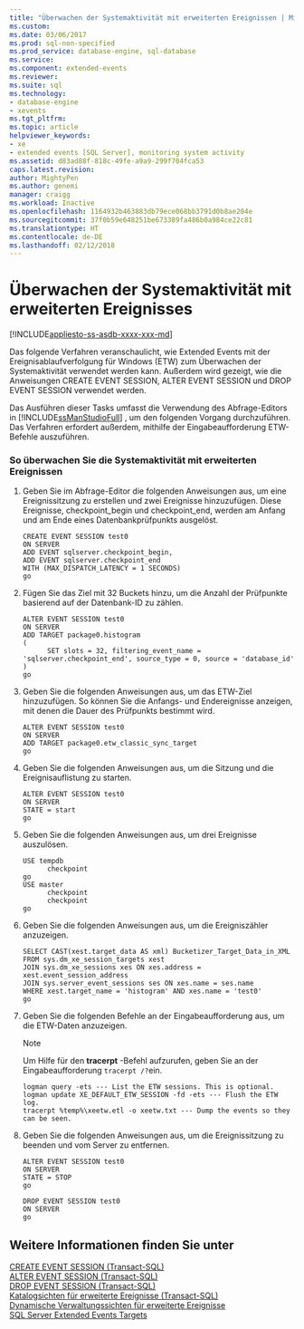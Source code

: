 ```yaml
---
title: "Überwachen der Systemaktivität mit erweiterten Ereignissen | Microsoft-Dokumentation"
ms.custom: 
ms.date: 03/06/2017
ms.prod: sql-non-specified
ms.prod_service: database-engine, sql-database
ms.service: 
ms.component: extended-events
ms.reviewer: 
ms.suite: sql
ms.technology:
- database-engine
- xevents
ms.tgt_pltfrm: 
ms.topic: article
helpviewer_keywords:
- xe
- extended events [SQL Server], monitoring system activity
ms.assetid: d83ad88f-818c-49fe-a9a9-299f704fca53
caps.latest.revision: 
author: MightyPen
ms.author: genemi
manager: craigg
ms.workload: Inactive
ms.openlocfilehash: 1164932b463883db79ece068bb3791d0b8ae204e
ms.sourcegitcommit: 37f0b59e648251be673389fa486b0a984ce22c81
ms.translationtype: HT
ms.contentlocale: de-DE
ms.lasthandoff: 02/12/2018
---
```

# <a name="monitor-system-activity-using-extended-events"></a>Überwachen der Systemaktivität mit erweiterten Ereignisses
[!INCLUDE[appliesto-ss-asdb-xxxx-xxx-md](../../includes/appliesto-ss-asdb-xxxx-xxx-md.md)]

  Das folgende Verfahren veranschaulicht, wie Extended Events mit der Ereignisablaufverfolgung für Windows (ETW) zum Überwachen der Systemaktivität verwendet werden kann. Außerdem wird gezeigt, wie die Anweisungen CREATE EVENT SESSION, ALTER EVENT SESSION und DROP EVENT SESSION verwendet werden.  
  
 Das Ausführen dieser Tasks umfasst die Verwendung des Abfrage-Editors in [!INCLUDE[ssManStudioFull](../../includes/ssmanstudiofull-md.md)] , um den folgenden Vorgang durchzuführen. Das Verfahren erfordert außerdem, mithilfe der Eingabeaufforderung ETW-Befehle auszuführen.  
  
### <a name="to-monitor-system-activity-using-extended-events"></a>So überwachen Sie die Systemaktivität mit erweiterten Ereignissen  
  
1.  Geben Sie im Abfrage-Editor die folgenden Anweisungen aus, um eine Ereignissitzung zu erstellen und zwei Ereignisse hinzuzufügen. Diese Ereignisse, checkpoint_begin und checkpoint_end, werden am Anfang und am Ende eines Datenbankprüfpunkts ausgelöst.  
  
    ```  
    CREATE EVENT SESSION test0  
    ON SERVER  
    ADD EVENT sqlserver.checkpoint_begin,  
    ADD EVENT sqlserver.checkpoint_end  
    WITH (MAX_DISPATCH_LATENCY = 1 SECONDS)  
    go  
    ```  
  
2.  Fügen Sie das Ziel mit 32 Buckets hinzu, um die Anzahl der Prüfpunkte basierend auf der Datenbank-ID zu zählen.  
  
    ```  
    ALTER EVENT SESSION test0  
    ON SERVER  
    ADD TARGET package0.histogram  
    (  
          SET slots = 32, filtering_event_name = 'sqlserver.checkpoint_end', source_type = 0, source = 'database_id'  
    )  
    go  
    ```  
  
3.  Geben Sie die folgenden Anweisungen aus, um das ETW-Ziel hinzuzufügen. So können Sie die Anfangs- und Endereignisse anzeigen, mit denen die Dauer des Prüfpunkts bestimmt wird.  
  
    ```  
    ALTER EVENT SESSION test0  
    ON SERVER  
    ADD TARGET package0.etw_classic_sync_target  
    go  
    ```  
  
4.  Geben Sie die folgenden Anweisungen aus, um die Sitzung und die Ereignisauflistung zu starten.  
  
    ```  
    ALTER EVENT SESSION test0  
    ON SERVER  
    STATE = start  
    go  
    ```  
  
5.  Geben Sie die folgenden Anweisungen aus, um drei Ereignisse auszulösen.  
  
    ```  
    USE tempdb  
          checkpoint  
    go  
    USE master  
          checkpoint  
          checkpoint  
    go  
    ```  
  
6.  Geben Sie die folgenden Anweisungen aus, um die Ereigniszähler anzuzeigen.  
  
    ```  
    SELECT CAST(xest.target_data AS xml) Bucketizer_Target_Data_in_XML  
    FROM sys.dm_xe_session_targets xest  
    JOIN sys.dm_xe_sessions xes ON xes.address = xest.event_session_address  
    JOIN sys.server_event_sessions ses ON xes.name = ses.name  
    WHERE xest.target_name = 'histogram' AND xes.name = 'test0'  
    go  
    ```  
  
7.  Geben Sie die folgenden Befehle an der Eingabeaufforderung aus, um die ETW-Daten anzuzeigen.  
  
    > [!NOTE]  
    >  Um Hilfe für den **tracerpt** -Befehl aufzurufen, geben Sie an der Eingabeaufforderung `tracerpt /?`ein.  
  
    ```  
    logman query -ets --- List the ETW sessions. This is optional.  
    logman update XE_DEFAULT_ETW_SESSION -fd -ets --- Flush the ETW log.  
    tracerpt %temp%\xeetw.etl -o xeetw.txt --- Dump the events so they can be seen.  
    ```  
  
8.  Geben Sie die folgenden Anweisungen aus, um die Ereignissitzung zu beenden und vom Server zu entfernen.  
  
    ```  
    ALTER EVENT SESSION test0  
    ON SERVER  
    STATE = STOP  
    go  
  
    DROP EVENT SESSION test0  
    ON SERVER  
    go  
    ```  
  
## <a name="see-also"></a>Weitere Informationen finden Sie unter  
 [CREATE EVENT SESSION &#40;Transact-SQL&#41;](../../t-sql/statements/create-event-session-transact-sql.md)   
 [ALTER EVENT SESSION &#40;Transact-SQL&#41;](../../t-sql/statements/alter-event-session-transact-sql.md)   
 [DROP EVENT SESSION &#40;Transact-SQL&#41;](../../t-sql/statements/drop-event-session-transact-sql.md)   
 [Katalogsichten für erweiterte Ereignisse &#40;Transact-SQL&#41;](../../relational-databases/system-catalog-views/extended-events-catalog-views-transact-sql.md)   
 [Dynamische Verwaltungssichten für erweiterte Ereignisse](../../relational-databases/system-dynamic-management-views/extended-events-dynamic-management-views.md)   
 [SQL Server Extended Events Targets](http://msdn.microsoft.com/library/e281684c-40d1-4cf9-a0d4-7ea1ecffa384)  
  
  
